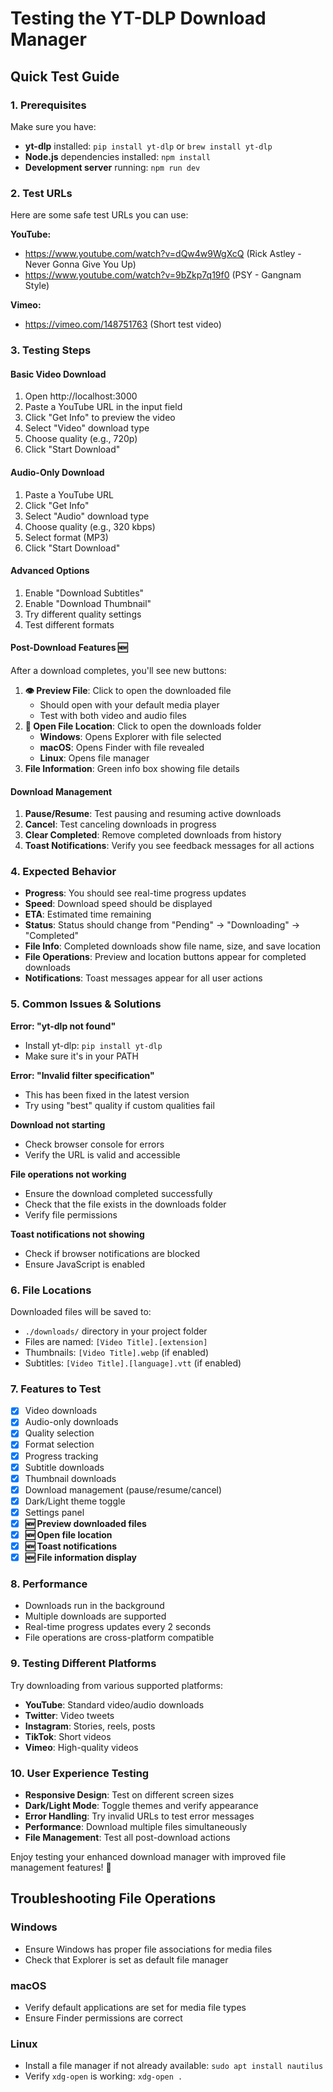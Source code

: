 # Testing the YT-DLP Download Manager

## Quick Test Guide

### 1. Prerequisites
Make sure you have:
- **yt-dlp** installed: `pip install yt-dlp` or `brew install yt-dlp`
- **Node.js** dependencies installed: `npm install`
- **Development server** running: `npm run dev`

### 2. Test URLs
Here are some safe test URLs you can use:

**YouTube:**
- https://www.youtube.com/watch?v=dQw4w9WgXcQ (Rick Astley - Never Gonna Give You Up)
- https://www.youtube.com/watch?v=9bZkp7q19f0 (PSY - Gangnam Style)

**Vimeo:**
- https://vimeo.com/148751763 (Short test video)

### 3. Testing Steps

#### Basic Video Download
1. Open http://localhost:3000
2. Paste a YouTube URL in the input field
3. Click "Get Info" to preview the video
4. Select "Video" download type
5. Choose quality (e.g., 720p)
6. Click "Start Download"

#### Audio-Only Download
1. Paste a YouTube URL
2. Click "Get Info"
3. Select "Audio" download type
4. Choose quality (e.g., 320 kbps)
5. Select format (MP3)
6. Click "Start Download"

#### Advanced Options
1. Enable "Download Subtitles"
2. Enable "Download Thumbnail"
3. Try different quality settings
4. Test different formats

#### Post-Download Features 🆕
After a download completes, you'll see new buttons:
1. **👁️ Preview File**: Click to open the downloaded file
   - Should open with your default media player
   - Test with both video and audio files
2. **📁 Open File Location**: Click to open the downloads folder
   - **Windows**: Opens Explorer with file selected
   - **macOS**: Opens Finder with file revealed
   - **Linux**: Opens file manager
3. **File Information**: Green info box showing file details

#### Download Management
1. **Pause/Resume**: Test pausing and resuming active downloads
2. **Cancel**: Test canceling downloads in progress
3. **Clear Completed**: Remove completed downloads from history
4. **Toast Notifications**: Verify you see feedback messages for all actions

### 4. Expected Behavior
- **Progress**: You should see real-time progress updates
- **Speed**: Download speed should be displayed
- **ETA**: Estimated time remaining
- **Status**: Status should change from "Pending" → "Downloading" → "Completed"
- **File Info**: Completed downloads show file name, size, and save location
- **File Operations**: Preview and location buttons appear for completed downloads
- **Notifications**: Toast messages appear for all user actions

### 5. Common Issues & Solutions

**Error: "yt-dlp not found"**
- Install yt-dlp: `pip install yt-dlp`
- Make sure it's in your PATH

**Error: "Invalid filter specification"**
- This has been fixed in the latest version
- Try using "best" quality if custom qualities fail

**Download not starting**
- Check browser console for errors
- Verify the URL is valid and accessible

**File operations not working**
- Ensure the download completed successfully
- Check that the file exists in the downloads folder
- Verify file permissions

**Toast notifications not showing**
- Check if browser notifications are blocked
- Ensure JavaScript is enabled

### 6. File Locations
Downloaded files will be saved to:
- `./downloads/` directory in your project folder
- Files are named: `[Video Title].[extension]`
- Thumbnails: `[Video Title].webp` (if enabled)
- Subtitles: `[Video Title].[language].vtt` (if enabled)

### 7. Features to Test
- [x] Video downloads
- [x] Audio-only downloads
- [x] Quality selection
- [x] Format selection
- [x] Progress tracking
- [x] Subtitle downloads
- [x] Thumbnail downloads
- [x] Download management (pause/resume/cancel)
- [x] Dark/Light theme toggle
- [x] Settings panel
- [x] **🆕 Preview downloaded files**
- [x] **🆕 Open file location**
- [x] **🆕 Toast notifications**
- [x] **🆕 File information display**

### 8. Performance
- Downloads run in the background
- Multiple downloads are supported
- Real-time progress updates every 2 seconds
- File operations are cross-platform compatible

### 9. Testing Different Platforms
Try downloading from various supported platforms:
- **YouTube**: Standard video/audio downloads
- **Twitter**: Video tweets
- **Instagram**: Stories, reels, posts
- **TikTok**: Short videos
- **Vimeo**: High-quality videos

### 10. User Experience Testing
- **Responsive Design**: Test on different screen sizes
- **Dark/Light Mode**: Toggle themes and verify appearance
- **Error Handling**: Try invalid URLs to test error messages
- **Performance**: Download multiple files simultaneously
- **File Management**: Test all post-download actions

Enjoy testing your enhanced download manager with improved file management features! 🎉

## Troubleshooting File Operations

### Windows
- Ensure Windows has proper file associations for media files
- Check that Explorer is set as default file manager

### macOS
- Verify default applications are set for media file types
- Ensure Finder permissions are correct

### Linux
- Install a file manager if not already available: `sudo apt install nautilus`
- Verify `xdg-open` is working: `xdg-open .`